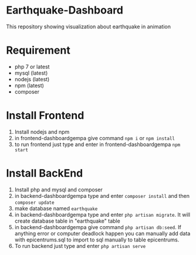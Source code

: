 # Earthquake-Dashboard
This repository showing visualization about earthquake in animation

# Requirement
- php 7 or latest
- mysql (latest)
- nodejs (latest)
- npm (latest)
- composer

# Install Frontend
1. Install nodejs and npm
2. in frontend-dashboardgempa give command
    ``` npm i ``` or ``` npm install ```
3. to run frontend just type and enter in frontend-dashboardgempa
    ``` npm start ```

# Install BackEnd
1. Install php and mysql and composer
2. in backend-dashboardgempa type and enter ``` composer install ``` and then ``` composer update ```
3. make database  named ```earthquake```
4. in backend-dashboardgempa type and enter ``` php artisan migrate ```. It will create database table in "earthquake" table
5. in backend-dashboardgempa give command ``` php artisan db:seed ```. If anything error or computer deadlock happen
you can manually add data with epicentrums.sql to import to sql manually to table epicentrums.
6. To run backend just type and enter ``` php artisan serve ```



